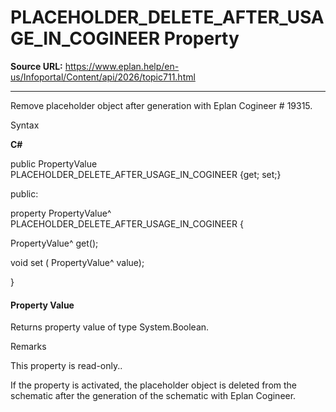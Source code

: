 # PLACEHOLDER_DELETE_AFTER_USAGE_IN_COGINEER Property

**Source URL:** https://www.eplan.help/en-us/Infoportal/Content/api/2026/topic711.html

---

Remove placeholder object after generation with Eplan Cogineer # 19315.

Syntax

**C#**



public PropertyValue PLACEHOLDER_DELETE_AFTER_USAGE_IN_COGINEER {get; set;}

public:

property PropertyValue^ PLACEHOLDER_DELETE_AFTER_USAGE_IN_COGINEER {

   PropertyValue^ get();

   void set (    PropertyValue^ value);

}


#### Property Value

Returns property value of type System.Boolean.

Remarks

This property is read-only..

If the property is activated, the placeholder object is deleted from the schematic after the generation of the schematic with Eplan Cogineer.
